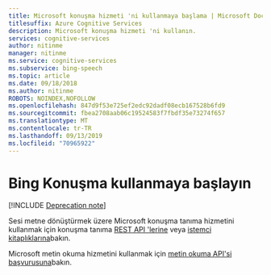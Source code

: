 ```yaml
---
title: Microsoft konuşma hizmeti 'ni kullanmaya başlama | Microsoft Docs
titlesuffix: Azure Cognitive Services
description: Microsoft konuşma hizmeti 'ni kullanın.
services: cognitive-services
author: nitinme
manager: nitinme
ms.service: cognitive-services
ms.subservice: bing-speech
ms.topic: article
ms.date: 09/18/2018
ms.author: nitinme
ROBOTS: NOINDEX,NOFOLLOW
ms.openlocfilehash: 847d9f53e725ef2edc92dadf08ecb167528b6fd9
ms.sourcegitcommit: fbea2708aab06c19524583f7fbdf35e73274f657
ms.translationtype: MT
ms.contentlocale: tr-TR
ms.lasthandoff: 09/13/2019
ms.locfileid: "70965922"
---
```

# <a name="get-started-with-bing-speech"></a>Bing Konuşma kullanmaya başlayın

[!INCLUDE [Deprecation note](../../../../includes/cognitive-services-bing-speech-api-deprecation-note.md)]

Sesi metne dönüştürmek üzere Microsoft konuşma tanıma hizmetini kullanmak için konuşma tanıma [REST API 'lerine](GetStartedREST.md) veya [istemci kitaplıklarına](GetStartedClientLibraries.md)bakın.

Microsoft metin okuma hizmetini kullanmak için [metin okuma API'si başvurusuna](../api-reference-rest/bingvoiceoutput.md)bakın.
